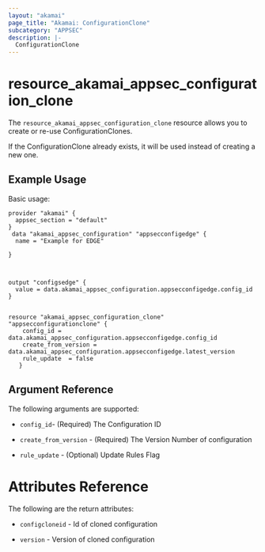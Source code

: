 ```yaml
---
layout: "akamai"
page_title: "Akamai: ConfigurationClone"
subcategory: "APPSEC"
description: |-
  ConfigurationClone
---
```


# resource_akamai_appsec_configuration_clone


The `resource_akamai_appsec_configuration_clone` resource allows you to create or re-use ConfigurationClones.

If the ConfigurationClone already exists, it will be used instead of creating a new one.

## Example Usage

Basic usage:

```hcl
provider "akamai" {
  appsec_section = "default"
}
 data "akamai_appsec_configuration" "appsecconfigedge" {
  name = "Example for EDGE"
  
}



output "configsedge" {
  value = data.akamai_appsec_configuration.appsecconfigedge.config_id
}


resource "akamai_appsec_configuration_clone" "appsecconfigurationclone" {
    config_id = data.akamai_appsec_configuration.appsecconfigedge.config_id
    create_from_version = data.akamai_appsec_configuration.appsecconfigedge.latest_version 
    rule_update  = false
   }

```

## Argument Reference

The following arguments are supported:
* `config_id`- (Required) The Configuration ID

* `create_from_version` - (Required) The Version Number of configuration

* `rule_update` - (Optional) Update Rules Flag

# Attributes Reference

The following are the return attributes:

* `configcloneid` - Id of cloned configuration

* `version` - Version of cloned configuration

